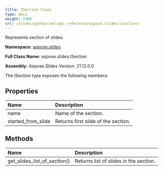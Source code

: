 ```yaml
---
title: ISection Class
type: docs
weight: 2360
url: /slides/python-net/api-reference/aspose.slides/isection/
---
```


Represents section of slides.

**Namespace:** [aspose.slides](/slides/python-net/api-reference/aspose.slides/)

**Full Class Name:** aspose.slides.ISection

**Assembly:**  Aspose.Slides Version: 21.12.0.0

The ISection type exposes the following members:
## **Properties**
|**Name**|**Description**|
| :- | :- |
|name|Name of the section.|
|started_from_slide|Returns first slide of the section.|
## **Methods**
|**Name**|**Description**|
| :- | :- |
|get_slides_list_of_section()|Returns list of slides in the section.|
